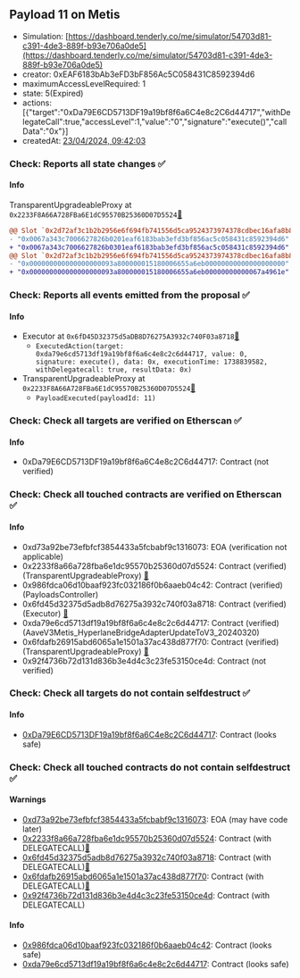 ## Payload 11 on Metis

- Simulation: [https://dashboard.tenderly.co/me/simulator/54703d81-c391-4de3-889f-b93e706a0de5](https://dashboard.tenderly.co/me/simulator/54703d81-c391-4de3-889f-b93e706a0de5)
- creator: 0xEAF6183bAb3eFD3bF856Ac5C058431C8592394d6
- maximumAccessLevelRequired: 1
- state: 5(Expired)
- actions: [{"target":"0xDa79E6CD5713DF19a19bf8f6a6C4e8c2C6d44717","withDelegateCall":true,"accessLevel":1,"value":"0","signature":"execute()","callData":"0x"}]
- createdAt: [23/04/2024, 09:42:03](https://explorer.metis.io/tx/0x4763839043d4b85a2f594a5d96271cd4308abb18dc060b5d282ffaf222033224)

### Check: Reports all state changes :white_check_mark:

#### Info


TransparentUpgradeableProxy at `0x2233F8A66A728FBa6E1dC95570B25360D07D5524`[:ghost:](https://github.com/bgd-labs/aave-address-book "GovernanceV3Metis.PAYLOADS_CONTROLLER")
```diff
@@ Slot `0x2d72af3c1b2b2956e6f694fb741556d5ca9524373974378cdbec16afa8b84164` @@
- "0x0067a343c7006627826b0201eaf6183bab3efd3bf856ac5c058431c8592394d6"
+ "0x0067a343c7006627826b0301eaf6183bab3efd3bf856ac5c058431c8592394d6"
@@ Slot `0x2d72af3c1b2b2956e6f694fb741556d5ca9524373974378cdbec16afa8b84165` @@
- "0x000000000000000000093a800000015180006655a6eb00000000000000000000"
+ "0x000000000000000000093a800000015180006655a6eb00000000000067a4961e"
```


### Check: Reports all events emitted from the proposal :white_check_mark:

#### Info

- Executor at `0x6fD45D32375d5aDB8D76275A3932c740F03a8718`[:ghost:](https://github.com/bgd-labs/aave-address-book "AaveV3Metis.ACL_ADMIN, GovernanceV3Metis.EXECUTOR_LVL_1")
  - `ExecutedAction(target: 0xda79e6cd5713df19a19bf8f6a6c4e8c2c6d44717, value: 0, signature: execute(), data: 0x, executionTime: 1738839582, withDelegatecall: true, resultData: 0x)`
- TransparentUpgradeableProxy at `0x2233F8A66A728FBa6E1dC95570B25360D07D5524`[:ghost:](https://github.com/bgd-labs/aave-address-book "GovernanceV3Metis.PAYLOADS_CONTROLLER")
  - `PayloadExecuted(payloadId: 11)`

### Check: Check all targets are verified on Etherscan :white_check_mark:

#### Info

- 0xDa79E6CD5713DF19a19bf8f6a6C4e8c2C6d44717: Contract (not verified) 

### Check: Check all touched contracts are verified on Etherscan :white_check_mark:

#### Info

- 0xd73a92be73efbfcf3854433a5fcbabf9c1316073: EOA (verification not applicable)
- 0x2233f8a66a728fba6e1dc95570b25360d07d5524: Contract (verified) (TransparentUpgradeableProxy) [:ghost:](https://github.com/bgd-labs/aave-address-book "GovernanceV3Metis.PAYLOADS_CONTROLLER")
- 0x986fdca06d10baaf923fc032186f0b6aaeb04c42: Contract (verified) (PayloadsController) 
- 0x6fd45d32375d5adb8d76275a3932c740f03a8718: Contract (verified) (Executor) [:ghost:](https://github.com/bgd-labs/aave-address-book "AaveV3Metis.ACL_ADMIN, GovernanceV3Metis.EXECUTOR_LVL_1")
- 0xda79e6cd5713df19a19bf8f6a6c4e8c2c6d44717: Contract (verified) (AaveV3Metis_HyperlaneBridgeAdapterUpdateToV3_20240320) 
- 0x6fdafb26915abd6065a1e1501a37ac438d877f70: Contract (verified) (TransparentUpgradeableProxy) [:ghost:](https://github.com/bgd-labs/aave-address-book "GovernanceV3Metis.CROSS_CHAIN_CONTROLLER")
- 0x92f4736b72d131d836b3e4d4c3c23fe53150ce4d: Contract (not verified) 

### Check: Check all targets do not contain selfdestruct :white_check_mark:

#### Info

- [0xDa79E6CD5713DF19a19bf8f6a6C4e8c2C6d44717](https://explorer.metis.io/address/0xDa79E6CD5713DF19a19bf8f6a6C4e8c2C6d44717): Contract (looks safe)

### Check: Check all touched contracts do not contain selfdestruct :white_check_mark:

#### Warnings

- [0xd73a92be73efbfcf3854433a5fcbabf9c1316073](https://explorer.metis.io/address/0xd73a92be73efbfcf3854433a5fcbabf9c1316073): EOA (may have code later)
- [0x2233f8a66a728fba6e1dc95570b25360d07d5524](https://explorer.metis.io/address/0x2233f8a66a728fba6e1dc95570b25360d07d5524): Contract (with DELEGATECALL)[:ghost:](https://github.com/bgd-labs/aave-address-book "GovernanceV3Metis.PAYLOADS_CONTROLLER")
- [0x6fd45d32375d5adb8d76275a3932c740f03a8718](https://explorer.metis.io/address/0x6fd45d32375d5adb8d76275a3932c740f03a8718): Contract (with DELEGATECALL)[:ghost:](https://github.com/bgd-labs/aave-address-book "AaveV3Metis.ACL_ADMIN, GovernanceV3Metis.EXECUTOR_LVL_1")
- [0x6fdafb26915abd6065a1e1501a37ac438d877f70](https://explorer.metis.io/address/0x6fdafb26915abd6065a1e1501a37ac438d877f70): Contract (with DELEGATECALL)[:ghost:](https://github.com/bgd-labs/aave-address-book "GovernanceV3Metis.CROSS_CHAIN_CONTROLLER")
- [0x92f4736b72d131d836b3e4d4c3c23fe53150ce4d](https://explorer.metis.io/address/0x92f4736b72d131d836b3e4d4c3c23fe53150ce4d): Contract (with DELEGATECALL)

#### Info

- [0x986fdca06d10baaf923fc032186f0b6aaeb04c42](https://explorer.metis.io/address/0x986fdca06d10baaf923fc032186f0b6aaeb04c42): Contract (looks safe)
- [0xda79e6cd5713df19a19bf8f6a6c4e8c2c6d44717](https://explorer.metis.io/address/0xda79e6cd5713df19a19bf8f6a6c4e8c2c6d44717): Contract (looks safe)

